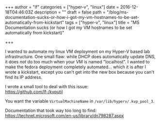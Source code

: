 +++
author = "lf"
categories = ["hyper-v", "linux"]
date = 2016-12-18T04:46:03Z
description = ""
draft = false
path = "/blog/ms-documentation-sucks-or-how-i-got-my-vm-hostnames-to-be-set-automatically-from-kickstart"
tags = ["hyper-v", "linux"]
title = "MS Documentation sucks (or how I got my VM hostnames to be set automatically from kickstart)"

+++

I wanted to automate my linux VM deployment on my Hyper-V based lab infrastructure. One small flaw: while DHCP does automatically update DNS, it does *not* do too much when your VM is named "localhost". I wanted to make the fedora deployment completely automated... which it is after I wrote a kickstart, except you can't get into the new box because you can't find its IP address.

I wrote a small tool to deal with this issue:  
https://github.com/lf-/kvputil

You want the variable `VirtualMachineName` in `/var/lib/hyperv/.kvp_pool_3`.

Documentation that took way too long to find:  
https://technet.microsoft.com/en-us/library/dn798287.aspx

